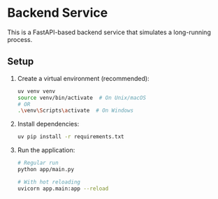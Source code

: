 # Backend Service

This is a FastAPI-based backend service that simulates a long-running process.

## Setup

1. Create a virtual environment (recommended):
   ```bash
   uv venv venv
   source venv/bin/activate  # On Unix/macOS
   # OR
   .\venv\Scripts\activate  # On Windows
   ```

2. Install dependencies:
   ```bash
   uv pip install -r requirements.txt
   ```

3. Run the application:
   ```bash
   # Regular run
   python app/main.py
   
   # With hot reloading
   uvicorn app.main:app --reload
   ```
